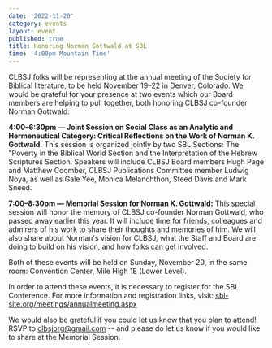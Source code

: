 ```yaml
---
date: '2022-11-20'
category: events
layout: event
published: true
title: Honoring Norman Gottwald at SBL
time: '4:00pm Mountain Time'
---
```

CLBSJ folks will be representing at the annual meeting of the Society for Biblical literature, to be held November 19–22 in Denver, Colorado. We would be grateful for your presence at two events which our Board members are helping to pull together, both honoring CLBSJ co-founder Norman Gottwald:

**4:00–6:30pm — Joint Session on Social Class as an Analytic and Hermeneutical Category: Critical Reflections on the Work of Norman K. Gottwald.** This session is organized jointly by two SBL Sections: The "Poverty in the Biblical World Section and the Interpretation of the Hebrew Scriptures Section. Speakers will include CLBSJ Board members Hugh Page and Matthew Coomber, CLBSJ Publications Committee member Ludwig Noya, as well as Gale Yee, Monica Melanchthon, Steed Davis and Mark Sneed.

**7:00–8:30pm — Memorial Session for Norman K. Gottwald:** This special session will honor the memory of CLBSJ co-founder Norman Gottwald, who passed away earlier this year. It will include time for friends, colleagues and admirers of his work to share their thoughts and memories of him. We will also share about Norman's vision for CLBSJ, what the Staff and Board are doing to build on his vision, and how folks can get involved.

Both of these events will be held on Sunday, November 20, in the same room: Convention Center, Mile High 1E (Lower Level). 

In order to attend these events, it is necessary to register for the SBL Conference. For more information and registration links, visit: [sbl-site.org/meetings/annualmeeting.aspx](https://www.sbl-site.org/meetings/annualmeeting.aspx ) 

We would also be grateful if you could let us know that you plan to attend! RSVP to clbsjorg@gmail.com -- and please do let us know if you would like to share at the Memorial Session.
